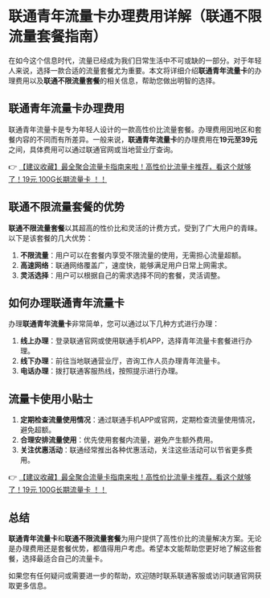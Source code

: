 # 联通青年流量卡办理费用详解（联通不限流量套餐指南）

在如今这个信息时代，流量已经成为我们日常生活中不可或缺的一部分。对于年轻人来说，选择一款合适的流量套餐尤为重要。本文将详细介绍**联通青年流量卡**的办理费用以及**联通不限流量套餐**的相关信息，帮助您做出明智的选择。

## 联通青年流量卡办理费用

联通青年流量卡是专为年轻人设计的一款高性价比流量套餐。办理费用因地区和套餐内容的不同而有所差异。一般来说，**联通青年流量卡**的办理费用在**19元至39元**之间，具体费用可以通过联通官网或当地营业厅查询。

👉 [【建议收藏】最全聚合流量卡指南来啦！高性价比流量卡推荐，看这个就够了！19元 100G长期流量卡 ！！](https://bit.ly/Liuliangka)

## 联通不限流量套餐的优势

**联通不限流量套餐**以其超高的性价比和灵活的计费方式，受到了广大用户的青睐。以下是该套餐的几大优势：

1. **不限流量**：用户可以在套餐内享受不限流量的使用，无需担心流量超额。
2. **高速网络**：联通网络覆盖广，速度快，能够满足用户日常上网需求。
3. **灵活选择**：用户可以根据自己的需求选择不同的套餐，灵活调整。

## 如何办理联通青年流量卡

办理**联通青年流量卡**非常简单，您可以通过以下几种方式进行办理：

1. **线上办理**：登录联通官网或使用联通手机APP，选择青年流量卡套餐进行办理。
2. **线下办理**：前往当地联通营业厅，咨询工作人员办理青年流量卡。
3. **电话办理**：拨打联通客服热线，按照提示进行办理。

## 流量卡使用小贴士

1. **定期检查流量使用情况**：通过联通手机APP或官网，定期检查流量使用情况，避免超额。
2. **合理安排流量使用**：优先使用套餐内流量，避免产生额外费用。
3. **关注优惠活动**：联通经常推出各种优惠活动，关注这些活动可以节省更多费用。

👉 [【建议收藏】最全聚合流量卡指南来啦！高性价比流量卡推荐，看这个就够了！19元 100G长期流量卡 ！！](https://bit.ly/Liuliangka)

## 总结

**联通青年流量卡**和**联通不限流量套餐**为用户提供了高性价比的流量解决方案。无论是办理费用还是套餐优势，都值得用户考虑。希望本文能帮助您更好地了解这些套餐，选择最适合自己的流量卡。

如果您有任何疑问或需要进一步的帮助，欢迎随时联系联通客服或访问联通官网获取更多信息。